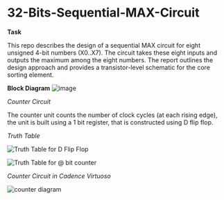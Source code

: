 
# 32-Bits-Sequential-MAX-Circuit

**Task**

This repo describes the design of a sequential MAX circuit for eight unsigned 4-bit numbers (X0..X7). The circuit takes these eight inputs and outputs the maximum among the eight numbers. The report outlines the design approach and provides a transistor-level schematic for the core sorting element.

**Block Diagram**
![image](https://github.com/Nirvan-Mishra-09/32-Bits-Sequential-MAX-Circuit/assets/127642231/ee5330bd-1eab-4891-8d4b-211680d38c4e)

_Counter Circuit_

The counter unit counts the number of clock cycles (at each rising edge), the unit is built using a 1 bit register, that is constructed using D flip flop. 

_Truth Table_

![Truth Table for D Flip Flop](https://github.com/Nirvan-Mishra-09/32-Bits-Sequential-MAX-Circuit/assets/127642231/c55dcb61-1ac2-4f9b-a4ff-eea1492bbdf2)

![Truth Table for @ bit counter](https://github.com/Nirvan-Mishra-09/32-Bits-Sequential-MAX-Circuit/assets/127642231/be84f948-dcc9-4002-af34-3123519268f5)


_Counter Circuit in Cadence Virtuoso_

![counter diagram](https://github.com/Nirvan-Mishra-09/32-Bits-Sequential-MAX-Circuit/assets/127642231/c0a2a0a9-c39c-4f3e-b546-7ba461d2e894)
